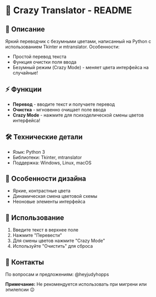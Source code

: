 # 🌈 Crazy Translator - README

## 🚀 Описание
Яркий переводчик с безумными цветами, написанный на Python с использованием Tkinter и mtranslator. Особенности:
- Простой перевод текста
- Функция очистки поля ввода
- Безумный режим (Crazy Mode) - меняет цвета интерфейса на случайные!

## ⚡ Функции
- **Перевод** - вводите текст и получаете перевод
- **Очистка** - мгновенно очищает поле ввода
- **Crazy Mode** - нажмите для психоделической смены цветов интерфейса!

## 🛠️ Технические детали
- Язык: Python 3
- Библиотеки: Tkinter, mtranslator
- Поддержка: Windows, Linux, macOS

## 🎨 Особенности дизайна
- Яркие, контрастные цвета
- Динамическая смена цветовой схемы
- Неоновые элементы интерфейса

## 📝 Использование
1. Введите текст в верхнее поле
2. Нажмите "Перевести"
3. Для смены цветов нажмите "Crazy Mode"
4. Используйте "Очистить" для сброса

## 📧 Контакты
По вопросам и предложениям:
@heyjudyhopps

**Примечание:** Не рекомендуется использовать при мигрени или эпилепсии 😉
